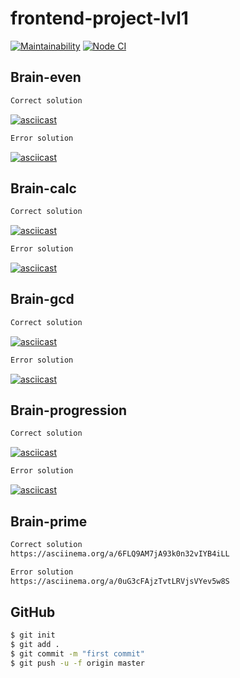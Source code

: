 # frontend-project-lvl1
[![Maintainability](https://api.codeclimate.com/v1/badges/a99a88d28ad37a79dbf6/maintainability)](https://codeclimate.com/github/mardeevamarya/frontend-project-lvl1)
[![Node CI](https://github.com/mardeevamarya/frontend-project-lvl1/workflows/Node%20CI/badge.svg)](https://github.com/mardeevamarya/frontend-project-lvl1/actions)

## Brain-even

```sh
Сorrect solution 
```
[![asciicast](https://asciinema.org/a/aMAHPlnch5EDYJIbvYyQN4ioS.svg)](https://asciinema.org/a/aMAHPlnch5EDYJIbvYyQN4ioS)
```sh
Error solution 
```
[![asciicast](https://asciinema.org/a/GxQAj8JpVC3MkTTywk2yhA5Yq.svg)](https://asciinema.org/a/GxQAj8JpVC3MkTTywk2yhA5Yq)

## Brain-calc

```sh
Сorrect solution 
```
[![asciicast](https://asciinema.org/a/VyPJTf8099hYL0BcjGqteUifF.svg)](https://asciinema.org/a/VyPJTf8099hYL0BcjGqteUifF)


```sh
Error solution 
```
[![asciicast](https://asciinema.org/a/fXPz2QqvoZGBqfZYJLPYZq6lW.svg)](https://asciinema.org/a/fXPz2QqvoZGBqfZYJLPYZq6lW)

## Brain-gcd

```sh
Сorrect solution 
```
[![asciicast](https://asciinema.org/a/Ij7Lc5GAdhdpKI1k7yzHESCdE.svg)](https://asciinema.org/a/Ij7Lc5GAdhdpKI1k7yzHESCdE)

```sh
Error solution
```
[![asciicast](https://asciinema.org/a/iAVVD0PtwKWah00iIXihgN7cP.svg)](https://asciinema.org/a/iAVVD0PtwKWah00iIXihgN7cP)

## Brain-progression

```sh
Сorrect solution
```
[![asciicast](https://asciinema.org/a/MhnJZ0Vzx7QVcSTKbowlIA4H8.svg)](https://asciinema.org/a/MhnJZ0Vzx7QVcSTKbowlIA4H8)


```sh
Error solution 
```
[![asciicast](https://asciinema.org/a/k6TWbw6XbjBj1RDvOYlkmrG5l.svg)](https://asciinema.org/a/k6TWbw6XbjBj1RDvOYlkmrG5l)

## Brain-prime

```sh
Сorrect solution 
https://asciinema.org/a/6FLQ9AM7jA93k0n32vIYB4iLL
```

```sh
Error solution 
https://asciinema.org/a/0uG3cFAjzTvtLRVjsVYev5w8S
```

## GitHub

```sh
$ git init
$ git add .
$ git commit -m "first commit"
$ git push -u -f origin master
```
